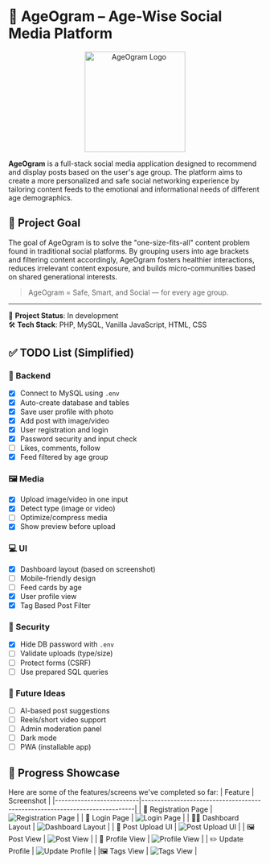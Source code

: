 # 🧓 AgeOgram – Age-Wise Social Media Platform

<p align="center">
  <img src="https://i.ibb.co/1fmqqMKt/AgeOgram.png" alt="AgeOgram Logo" width="200"/>
</p>

**AgeOgram** is a full-stack social media application designed to recommend and display posts based on the user's age group. The platform aims to create a more personalized and safe social networking experience by tailoring content feeds to the emotional and informational needs of different age demographics.

## 🎯 Project Goal

The goal of AgeOgram is to solve the "one-size-fits-all" content problem found in traditional social platforms. By grouping users into age brackets and filtering content accordingly, AgeOgram fosters healthier interactions, reduces irrelevant content exposure, and builds micro-communities based on shared generational interests.

> AgeOgram = Safe, Smart, and Social — for every age group.

---

🚧 **Project Status**: In development  
🛠️ **Tech Stack**: PHP, MySQL, Vanilla JavaScript, HTML, CSS


## ✅ TODO List (Simplified)

### 🔌 Backend
- [x] Connect to MySQL using `.env`
- [x] Auto-create database and tables
- [X] Save user profile with photo
- [X] Add post with image/video
- [x] User registration and login
- [X] Password security and input check
- [ ] Likes, comments, follow
- [X] Feed filtered by age group

### 🖼️ Media
- [x] Upload image/video in one input
- [x] Detect type (image or video)
- [ ] Optimize/compress media
- [x] Show preview before upload

### 💻 UI
- [x] Dashboard layout (based on screenshot)
- [ ] Mobile-friendly design
- [ ] Feed cards by age
- [X] User profile view
- [X] Tag Based Post Filter

### 🔐 Security
- [x] Hide DB password with `.env`
- [ ] Validate uploads (type/size)
- [ ] Protect forms (CSRF)
- [ ] Use prepared SQL queries

### 🌟 Future Ideas
- [ ] AI-based post suggestions
- [ ] Reels/short video support
- [ ] Admin moderation panel
- [ ] Dark mode
- [ ] PWA (installable app)

## 🚀 Progress Showcase

Here are some of the features/screens we've completed so far:
| Feature                   | Screenshot                                                                 |
|--------------------------|----------------------------------------------------------------------------|
| 📝 Registration Page      | ![Registration Page](https://i.ibb.co/d0BJr9Nj/Screenshot-342.png)         |
| 🔐 Login Page             | ![Login Page](https://i.ibb.co/JFn21mLw/Screenshot-343.png)                |
| 🧑‍💼 Dashboard Layout      | ![Dashboard Layout](https://i.ibb.co/cSh5vNRF/Screenshot-344.png)            |
| 📸 Post Upload UI         | ![Post Upload UI](https://i.ibb.co/ynqmBqBm/Screenshot-347.png)            |
| 🖼️ Post View              | ![Post View](https://i.ibb.co/KxMDjHWY/Screenshot-346.png)                 |
| 👤 Profile View           | ![Profile View](https://i.ibb.co/p6vnYhWX/Screenshot-350.png)              |
| ✏️ Update Profile         | ![Update Profile](https://i.ibb.co/YBR3y1hZ/Screenshot-351.png)            |
|🖼️ Tags View          | ![Tags View    ](https://i.ibb.co/xKrs1MJJ/Screenshot-356.png)            |



